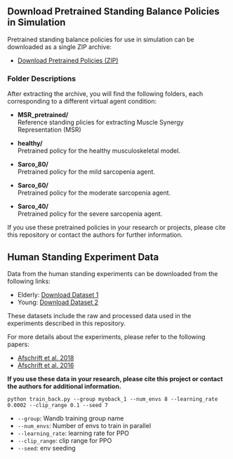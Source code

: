 ## Download Pretrained Standing Balance Policies in Simulation

Pretrained standing balance policies for use in simulation can be downloaded as a single ZIP archive:

- [Download Pretrained Policies (ZIP)](https://mcgill-my.sharepoint.com/:u:/g/personal/huiyi_wang_mcgill_ca/EXPpRqGm5QVOkrQuSRjeOzYBNjmkWX-j4nHxhmMcp4DMOQ?e=DKqDms)

### Folder Descriptions

After extracting the archive, you will find the following folders, each corresponding to a different virtual agent condition:


- **MSR_pretrained/**  
  Reference standing plicies for extracting Muscle Synergy Representation (MSR)

- **healthy/**  
  Pretrained policy for the healthy musculoskeletal model.

- **Sarco_80/**  
  Pretrained policy for the mild sarcopenia agent.

- **Sarco_60/**  
  Pretrained policy for the moderate sarcopenia agent.

- **Sarco_40/**  
  Pretrained policy for the severe sarcopenia agent.

If you use these pretrained policies in your research or projects, please cite this repository or contact the authors for further information.


## Human Standing Experiment Data

Data from the human standing experiments can be downloaded from the following links:

- Elderly: [Download Dataset 1](https://mcgill-my.sharepoint.com/:u:/g/personal/huiyi_wang_mcgill_ca/EUZgLtCoiqhEk_RNkDK3iMkBkitHmJm5ylNRvazxXKsndA?e=Kwe3Ke)
- Young: [Download Dataset 2](https://mcgill-my.sharepoint.com/:u:/g/personal/huiyi_wang_mcgill_ca/ETkbJZyX7ZpFlYT3xbJXWI8Bn_hmwEKocIkhYikC6lBKCg?e=AupJDO)

These datasets include the raw and processed data used in the experiments described in this repository.

For more details about the experiments, please refer to the following papers:

- [Afschrift et al. 2018](https://doi.org/10.1016/j.gaitpost.2017.10.003)
- [Afschrift et al. 2016](https://doi.org/10.1152/jn.00127.2016)

**If you use these data in your research, please cite this project or contact the authors for additional information.**

```
python train_back.py --group myoback_1 --num_envs 8 --learning_rate 0.0002 --clip_range 0.1 --seed 7
```
- `--group`: Wandb training group name
- `--num_envs`: Number of envs to train in parallel
- `--learning_rate`: learning rate for PPO
- `--clip_range`: clip range for PPO
- `--seed`: env seeding
